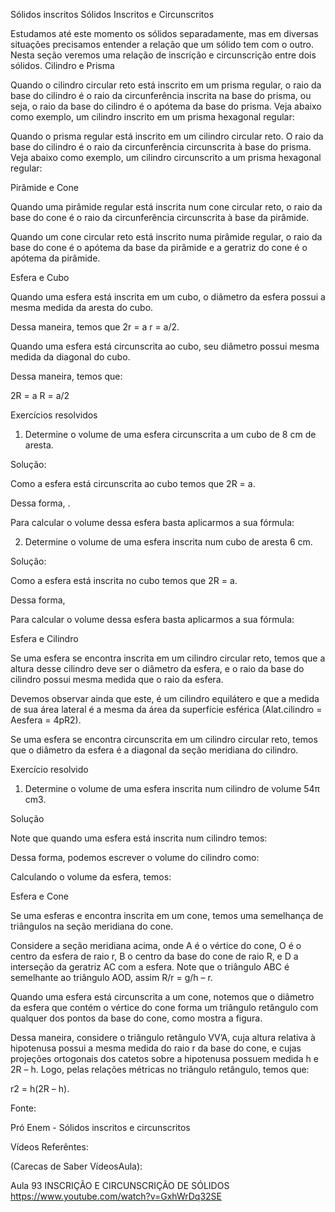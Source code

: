 Sólidos inscritos
Sólidos Inscritos e Circunscritos

Estudamos até este momento os sólidos separadamente, mas em diversas situações precisamos entender a relação que um sólido tem com o outro. Nesta seção veremos uma relação de inscrição e circunscrição entre dois sólidos.
Cilindro e Prisma

Quando o cilindro circular reto está inscrito em um prisma regular, o raio da base do cilindro é o raio da circunferência inscrita na base do prisma, ou seja, o raio da base do cilindro é o apótema da base do prisma. Veja abaixo como exemplo, um cilindro inscrito em um prisma hexagonal regular:



Quando o prisma regular está inscrito em um cilindro circular reto. O raio da base do cilindro é o raio da circunferência circunscrita à base do prisma. Veja abaixo como exemplo, um cilindro circunscrito a um prisma hexagonal regular:



Pirâmide e Cone

Quando uma pirâmide regular está inscrita num cone circular reto, o raio da base do cone é o raio da circunferência circunscrita à base da pirâmide.



Quando um cone circular reto está inscrito numa pirâmide regular, o raio da base do cone é o apótema da base da pirâmide e a geratriz do cone é o apótema da pirâmide.



Esfera e Cubo

Quando uma esfera está inscrita em um cubo, o diâmetro da esfera possui a mesma medida da aresta do cubo.


Dessa maneira, temos que 2r = a  r = a/2.

Quando uma esfera está circunscrita ao cubo, seu diâmetro possui mesma medida da diagonal do cubo.



Dessa maneira, temos que:

2R = a  R = a/2

Exercícios resolvidos

1) Determine o volume de uma esfera circunscrita a um cubo de 8 cm de aresta.

Solução:

Como a esfera está circunscrita ao cubo temos que 2R = a.

Dessa forma, .

Para calcular o volume dessa esfera basta aplicarmos a sua fórmula:





2) Determine o volume de uma esfera inscrita num cubo de aresta 6 cm.

Solução:

Como a esfera está inscrita no cubo temos que 2R = a.

Dessa forma, 

Para calcular o volume dessa esfera basta aplicarmos a sua fórmula:





Esfera e Cilindro

Se uma esfera se encontra inscrita em um cilindro circular reto, temos que a altura desse cilindro deve ser o diâmetro da esfera, e o raio da base do cilindro possui mesma medida que o raio da esfera.



Devemos observar ainda que este, é um cilindro equilátero e que a medida de sua área lateral é a mesma da área da superfície esférica (Alat.cilindro = Aesfera = 4pR2).

Se uma esfera se encontra circunscrita em um cilindro circular reto, temos que o diâmetro da esfera é a diagonal da seção meridiana do cilindro.



Exercício resolvido

1) Determine o volume de uma esfera inscrita num cilindro de volume 54π cm3.

Solução

Note que quando uma esfera está inscrita num cilindro temos:




Dessa forma, podemos escrever o volume do cilindro como:



Calculando o volume da esfera, temos:




Esfera e Cone

Se uma esferas e encontra inscrita em um cone, temos uma semelhança de triângulos na seção meridiana do cone.



Considere a seção meridiana acima, onde A é o vértice do cone, O é o centro da esfera de raio r, B o centro da base do cone de raio R, e D a interseção da geratriz AC com a esfera. Note que o triângulo ABC é semelhante ao triângulo AOD, assim R/r = g/h – r.

Quando uma esfera está circunscrita a um cone, notemos que o diâmetro da esfera que contém o vértice do cone forma um triângulo retângulo com qualquer dos pontos  da base do cone, como mostra a figura.




Dessa maneira, considere o triângulo retângulo VV’A, cuja altura relativa à hipotenusa possui a mesma medida do raio r da base do cone, e cujas projeções ortogonais dos catetos sobre a hipotenusa possuem medida h e 2R – h. Logo, pelas relações métricas no triângulo retângulo, temos que:

r2 = h(2R – h).

Fonte:

Pró Enem - Sólidos inscritos e circunscritos

Vídeos Referêntes:

(Carecas de Saber VídeosAula):

Aula 93 INSCRIÇÃO E CIRCUNSCRIÇÃO DE SÓLIDOS
https://www.youtube.com/watch?v=GxhWrDq32SE